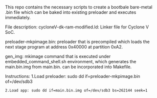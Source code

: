 This repo contains the necessary scripts to create a bootbale bare-metal .bin file
which can be baked into existing preloader and executes immediately.

File description:
cycloneV-dk-ram-modified.ld: 
    Linker file for Cyclone V SoC.

preloader-mkpimage.bin: 
    preloader that is precompiled which loads the next stage program at address 0x40000 at partition 0xA2.

gen_img:
    mkimage command that is executed under embedded_command_shell.sh environment, which generates the main.bin.img from main.bin.
    can be incorporated into Makefile.

Instructions:
    1.Load preloader: sudo dd if=preloader-mkpimage.bin of=/dev/sdb3 

    2.Load app: sudo dd if=main.bin.img of=/dev/sdb3 bs=262144 seek=1


